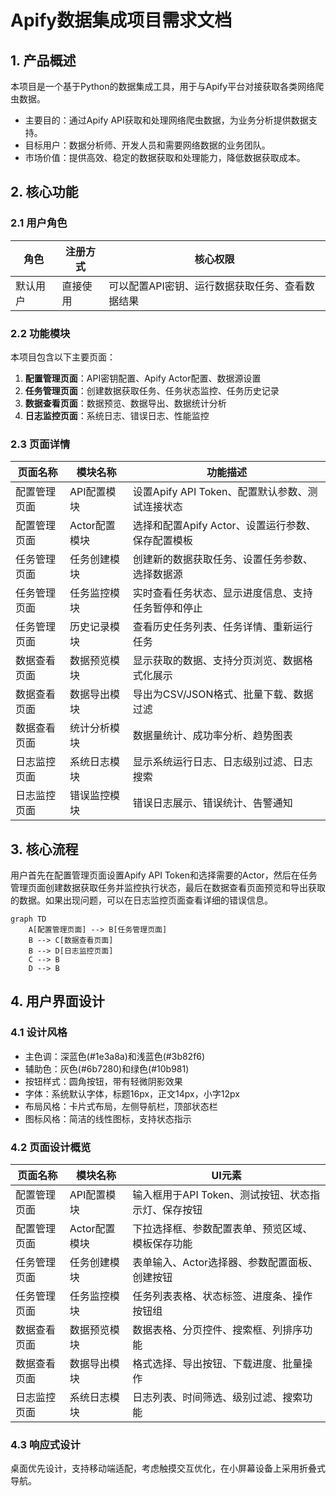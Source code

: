 # Apify数据集成项目需求文档

## 1. 产品概述

本项目是一个基于Python的数据集成工具，用于与Apify平台对接获取各类网络爬虫数据。
- 主要目的：通过Apify API获取和处理网络爬虫数据，为业务分析提供数据支持。
- 目标用户：数据分析师、开发人员和需要网络数据的业务团队。
- 市场价值：提供高效、稳定的数据获取和处理能力，降低数据获取成本。

## 2. 核心功能

### 2.1 用户角色

| 角色 | 注册方式 | 核心权限 |
|------|----------|----------|
| 默认用户 | 直接使用 | 可以配置API密钥、运行数据获取任务、查看数据结果 |

### 2.2 功能模块

本项目包含以下主要页面：
1. **配置管理页面**：API密钥配置、Apify Actor配置、数据源设置
2. **任务管理页面**：创建数据获取任务、任务状态监控、任务历史记录
3. **数据查看页面**：数据预览、数据导出、数据统计分析
4. **日志监控页面**：系统日志、错误日志、性能监控

### 2.3 页面详情

| 页面名称 | 模块名称 | 功能描述 |
|----------|----------|----------|
| 配置管理页面 | API配置模块 | 设置Apify API Token、配置默认参数、测试连接状态 |
| 配置管理页面 | Actor配置模块 | 选择和配置Apify Actor、设置运行参数、保存配置模板 |
| 任务管理页面 | 任务创建模块 | 创建新的数据获取任务、设置任务参数、选择数据源 |
| 任务管理页面 | 任务监控模块 | 实时查看任务状态、显示进度信息、支持任务暂停和停止 |
| 任务管理页面 | 历史记录模块 | 查看历史任务列表、任务详情、重新运行任务 |
| 数据查看页面 | 数据预览模块 | 显示获取的数据、支持分页浏览、数据格式化展示 |
| 数据查看页面 | 数据导出模块 | 导出为CSV/JSON格式、批量下载、数据过滤 |
| 数据查看页面 | 统计分析模块 | 数据量统计、成功率分析、趋势图表 |
| 日志监控页面 | 系统日志模块 | 显示系统运行日志、日志级别过滤、日志搜索 |
| 日志监控页面 | 错误监控模块 | 错误日志展示、错误统计、告警通知 |

## 3. 核心流程

用户首先在配置管理页面设置Apify API Token和选择需要的Actor，然后在任务管理页面创建数据获取任务并监控执行状态，最后在数据查看页面预览和导出获取的数据。如果出现问题，可以在日志监控页面查看详细的错误信息。

```mermaid
graph TD
    A[配置管理页面] --> B[任务管理页面]
    B --> C[数据查看页面]
    B --> D[日志监控页面]
    C --> B
    D --> B
```

## 4. 用户界面设计

### 4.1 设计风格

- 主色调：深蓝色(#1e3a8a)和浅蓝色(#3b82f6)
- 辅助色：灰色(#6b7280)和绿色(#10b981)
- 按钮样式：圆角按钮，带有轻微阴影效果
- 字体：系统默认字体，标题16px，正文14px，小字12px
- 布局风格：卡片式布局，左侧导航栏，顶部状态栏
- 图标风格：简洁的线性图标，支持状态指示

### 4.2 页面设计概览

| 页面名称 | 模块名称 | UI元素 |
|----------|----------|--------|
| 配置管理页面 | API配置模块 | 输入框用于API Token、测试按钮、状态指示灯、保存按钮 |
| 配置管理页面 | Actor配置模块 | 下拉选择框、参数配置表单、预览区域、模板保存功能 |
| 任务管理页面 | 任务创建模块 | 表单输入、Actor选择器、参数配置面板、创建按钮 |
| 任务管理页面 | 任务监控模块 | 任务列表表格、状态标签、进度条、操作按钮组 |
| 数据查看页面 | 数据预览模块 | 数据表格、分页控件、搜索框、列排序功能 |
| 数据查看页面 | 数据导出模块 | 格式选择、导出按钮、下载进度、批量操作 |
| 日志监控页面 | 系统日志模块 | 日志列表、时间筛选、级别过滤、搜索功能 |

### 4.3 响应式设计

桌面优先设计，支持移动端适配，考虑触摸交互优化，在小屏幕设备上采用折叠式导航。